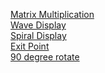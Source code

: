  [Matrix Multiplication](https://github.com/Sandip75/Programming-in-Java/blob/master/coreJava/arrays/MatrixMultiplication.java)<br />
   [Wave Display](https://github.com/Sandip75/Programming-in-Java/blob/master/coreJava/arrays/WaveDisplay.java)<br />
   [Spiral Display](https://github.com/Sandip75/Programming-in-Java/blob/master/coreJava/arrays/SprialDisplay.java)<br />
   [Exit Point]()<br />
   [90 degree rotate]()<br />
